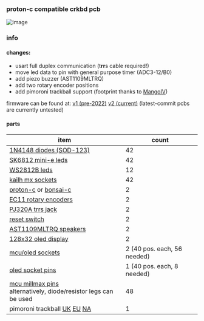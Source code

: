 ### proton-c compatible crkbd pcb
![image](https://i.imgur.com/QYYASp8h.jpeg)
### info
#### changes:
* usart full duplex communication (t**rr**s cable required!)
* move led data to pin with general purpose timer (ADC3-12/B0)
* add piezo buzzer (AST1109MLTRQ)
* add two rotary encoder positions
* add pimoroni trackball support (footprint thanks to [MangoIV](https://github.com/MangoIV))

firmware can be found at: [v1 (pre-2022)](https://github.com/waffle87/qmk.me/tree/e55177fb5b88a09c8d9882a33c33c5bfbc19e1fb/keymaps/crkbd) [v2 (current)](https://github.com/waffle87/qmk.me/tree/master/keymaps/crkbd)
(latest-commit pcbs are currently untested)

#### parts 
item | count
------------ | -------------
[1N4148 diodes (SOD-123)](https://www.aliexpress.com/item/3256802197190733) | 42
[SK6812 mini-e leds](https://www.aliexpress.com/item/4000475685852.html) | 42
[WS2812B leds](https://www.aliexpress.com/item/32732686773.html) | 12
[kailh mx sockets](https://www.aliexpress.com/item/4000019410050.html) | 42
[proton-c](https://qmk.fm/proton-c/) or [bonsai-c](https://github.com/customMK/Bonsai-C) | 2
[EC11 rotary encoders](https://www.aliexpress.com/item/2251832789732148) | 2
[PJ320A trrs jack](https://www.aliexpress.com/item/4000661212458.html) | 2
[reset switch](https://www.aliexpress.com/item/1255399892.html) | 2
[AST1109MLTRQ speakers](https://www.aliexpress.com/item/32558833519.html) | 2
[128x32 oled display](https://www.aliexpress.com/item/32794209149.html) | 2
[mcu/oled sockets](https://www.aliexpress.com/item/32847384633.html) | 2 (40 pos. each, 56 needed)
[oled socket pins](https://www.aliexpress.com/item/32855402975.html) | 1 (40 pos. each, 8 needed)
[mcu millmax pins](https://www.digikey.com/en/products/detail/mill-max-manufacturing-corp/3320-0-00-15-00-00-03-0/4147392) </br> alternatively, diode/resistor legs can be used | 48
pimoroni trackball [UK](https://shop.pimoroni.com/products/trackball-breakout) [EU](https://splitkb.com/collections/keyboard-parts/products/trackball-breakout) [NA](https://www.digikey.com/en/products/detail/pimoroni-ltd/PIM447/10246389) | 1
